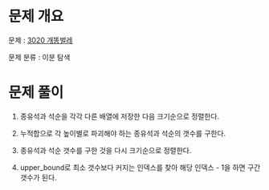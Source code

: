 # 문제 개요

문제 : [3020 개똥벌레](https://www.acmicpc.net/problem/3020)

문제 분류 : 이분 탐색

# 문제 풀이
1. 종유석과 석순을 각각 다른 배열에 저장한 다음 크기순으로 정렬한다.

2. 누적합으로 각 높이별로 파괴해야 하는 종유석과 석순의 갯수를 구한다.

3. 종유석과 석순 갯수를 구한 것을 다시 크기순으로 정렬한다.

4. upper_bound로 최소 갯수보다 커지는 인덱스를 찾아 해당 인덱스 - 1을 하면 구간 갯수가 된다.